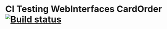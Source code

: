 # CI Testing WebInterfaces CardOrder [![Build status](https://ci.appveyor.com/api/projects/status/5ye8s4p7e4ce19iq?svg=true)](https://ci.appveyor.com/project/PetrIvChe/testingwebinterfacescardorder)



